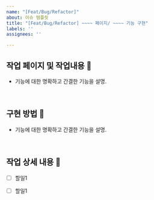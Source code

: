 ```yaml
---
name: "[Feat/Bug/Refactor]"
about: 이슈 템플릿
title: "[Feat/Bug/Refactor] ~~~~ 페이지/ ~~~~ 기능 구현"
labels: ''
assignees: ''

---
```


## 작업 페이지 및 작업내용 📖

- 기능에 대한 명확하고 간결한 기능을 설명.

<br>

## 구현 방법 🔨

- 기능에 대한 명확하고 간결한 기능을 설명.

<br>

## 작업 상세 내용 📌

- [ ] 할일1
- [ ] 할일1


<br>
